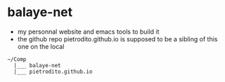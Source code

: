 # balaye-net

+ my personnal website and emacs tools to build it
+ the github repo pietrodito.github.io is supposed to be a sibling of this one on the local

```
~/Comp
  |___ balaye-net
  |___ pietrodito.github.io
```
